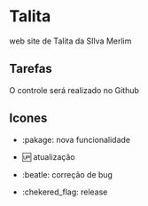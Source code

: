 # Talita

 web site de Talita da SIlva Merlim

 ## Tarefas 

 O controle será realizado  no Github

 ## Icones

- :pakage: nova funcionalidade 

- :up: atualização 

- :beatle: correção de bug 

- :chekered_flag: release 




